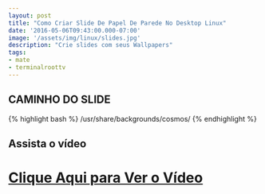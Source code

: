 ```yaml
---
layout: post
title: "Como Criar Slide De Papel De Parede No Desktop Linux"
date: '2016-05-06T09:43:00.000-07:00'
image: '/assets/img/linux/slides.jpg'
description: "Crie slides com seus Wallpapers"
tags:
- mate
- terminalroottv
---
```


## CAMINHO DO SLIDE
{% highlight bash %}
/usr/share/backgrounds/cosmos/
{% endhighlight %}

## Assista o vídeo


# [Clique Aqui para Ver o Vídeo](https://www.youtube.com/watch?v=FZoMfAzi2Mw)



<script async src="https://pagead2.googlesyndication.com/pagead/js/adsbygoogle.js"></script>

<!-- Informat -->
<ins class="adsbygoogle"
 style="display:block"
 data-ad-client="ca-pub-2838251107855362"
 data-ad-slot="2327980059"
 data-ad-format="auto"
 data-full-width-responsive="true"></ins>

<script>
(adsbygoogle = window.adsbygoogle || []).push({});
</script>

